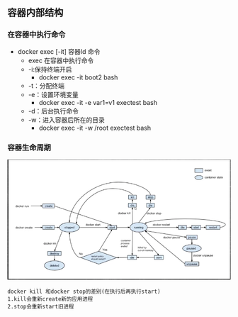 ## 容器内部结构

### 在容器中执行命令

* docker exec [-it] 容器Id 命令
  * exec 在容器中执行命令
  * -i:保持终端开启
    * docker exec -it boot2 bash
  * -t：分配终端
  * -e：设置环境变量
    * docker exec -it -e var1=v1 exectest bash
  * -d：后台执行命令
  * -w：进入容器后所在的目录
    * docker exec -it -w /root exectest bash

### 容器生命周期
![image-dockerLifeCycle](../image/life_cycle.png)

```
docker kill 和docker stop的差别(在执行后再执行start)
1.kill会重新create新的应用进程
2.stop会重新start旧进程
```

